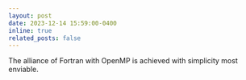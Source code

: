 ```yaml
---
layout: post
date: 2023-12-14 15:59:00-0400
inline: true
related_posts: false
---
```


The alliance of Fortran with OpenMP is achieved with simplicity most enviable.
